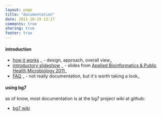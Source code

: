 ```yaml
---
layout: page
title: "documentation"
date: 2011-10-19 13:17
comments: true
sharing: true
footer: true
---
```


#### introduction ####

* [how it works](how-it-works) _ - design, approach, overall view_
* [introductory slideshow](cambridge-06-2011-slides) _ - slides from [Applied Bioinformatics & Public Health Microbiology 2011](https://registration.hinxton.wellcome.ac.uk/display_info.asp?id=227)_
* [FAQ](/faq/) _ - not really documentation, but it's worth taking a look_

#### using bg7 ####

as of know, most documentation is at the bg7 project wiki at github:

* [bg7 wiki](http://github.com/bg7/bg7/wiki)
